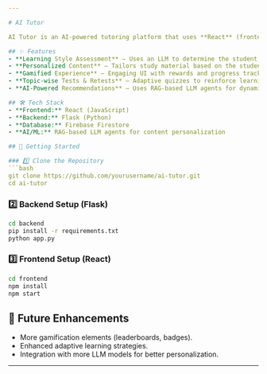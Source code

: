 ```yaml
---

# AI Tutor  

AI Tutor is an AI-powered tutoring platform that uses **React** (frontend) and **Flask** (backend) with **RAG LLM agents** to assess students' learning styles (using VARK) and personalize study content. It provides **topic-wise tests**, **adaptive retests**, and a **gamified experience** to enhance student engagement and performance.  

## ✨ Features  
- **Learning Style Assessment** – Uses an LLM to determine the student's learning style (VARK).  
- **Personalized Content** – Tailors study material based on the student's preferences.  
- **Gamified Experience** – Engaging UI with rewards and progress tracking.  
- **Topic-wise Tests & Retests** – Adaptive quizzes to reinforce learning.  
- **AI-Powered Recommendations** – Uses RAG-based LLM agents for dynamic content curation.  

## 🛠️ Tech Stack  
- **Frontend:** React (JavaScript)  
- **Backend:** Flask (Python)  
- **Database:** Firebase Firestore  
- **AI/ML:** RAG-based LLM agents for content personalization  

## 🚀 Getting Started  

### 1️⃣ Clone the Repository  
```bash
git clone https://github.com/yourusername/ai-tutor.git
cd ai-tutor
```

### 2️⃣ Backend Setup (Flask)  
```bash
cd backend
pip install -r requirements.txt
python app.py
```

### 3️⃣ Frontend Setup (React)  
```bash
cd frontend
npm install
npm start
```

## 📌 Future Enhancements  
- More gamification elements (leaderboards, badges).  
- Enhanced adaptive learning strategies.  
- Integration with more LLM models for better personalization.  

---  
```

